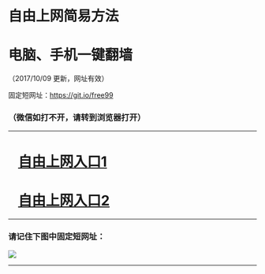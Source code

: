 ﻿# 自由上网简易方法

# 电脑、手机一键翻墙

（2017/10/09 更新，网址有效）

固定短网址：https://git.io/free99

### （微信如打不开，请转到浏览器打开）


***





# &nbsp;&nbsp; <a href="http://ft2836413789.fwq-tz-1001.info/fwqtz01.html?t=100900117947 " target="_blank">自由上网入口1</a>
# &nbsp;&nbsp; <a href="http://ft1631719194.fwq-tz-1002.info/fwqtz02.html?t=100900130221 " target="_blank">自由上网入口2</a>
***

### 请记住下图中固定短网址：

<img src="https://s3-us-west-2.amazonaws.com/fwq-1001/yjfq-20170905okok.png" /> 


***

